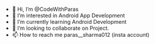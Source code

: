 - 👋 Hi, I’m @CodeWithParas
- 👀 I’m interested in Android App Development
- 🌱 I’m currently learning Android Development
- 💞️ I’m looking to collaborate on Project.
- 📫 How to reach me paras__sharma012 (insta account)

<!---
CodeWithParas/CodeWithParas is a ✨ special ✨ repository because its `README.md` (this file) appears on your GitHub profile.
You can click the Preview link to take a look at your changes.
--->
